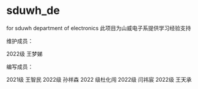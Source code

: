 # sduwh_de
for sduwh department of electronics
此项目为山威电子系提供学习经验支持


维护成员：

2022级 王梦娣

编写成员：

2021级 王智民 2022级 孙祥森 2022 级杜化闯 2022级 闫祎宸 2022级 王天承

